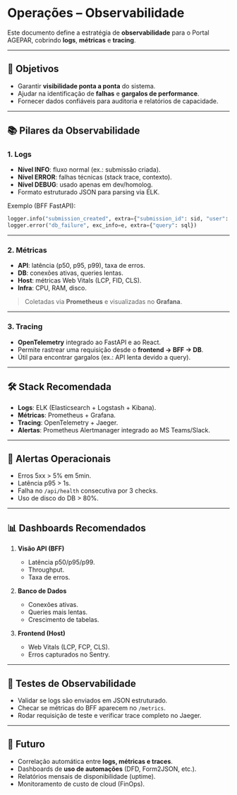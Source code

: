 # Operações – Observabilidade

Este documento define a estratégia de **observabilidade** para o Portal AGEPAR, cobrindo **logs**, **métricas** e **tracing**.

---

## 🎯 Objetivos

- Garantir **visibilidade ponta a ponta** do sistema.  
- Ajudar na identificação de **falhas** e **gargalos de performance**.  
- Fornecer dados confiáveis para auditoria e relatórios de capacidade.  

---

## 📚 Pilares da Observabilidade

### 1. Logs
- **Nível INFO**: fluxo normal (ex.: submissão criada).  
- **Nível ERROR**: falhas técnicas (stack trace, contexto).  
- **Nível DEBUG**: usado apenas em dev/homolog.  
- Formato estruturado JSON para parsing via ELK.  

Exemplo (BFF FastAPI):

```python
logger.info("submission_created", extra={"submission_id": sid, "user": user.id})
logger.error("db_failure", exc_info=e, extra={"query": sql})
````

---

### 2. Métricas

* **API**: latência (p50, p95, p99), taxa de erros.
* **DB**: conexões ativas, queries lentas.
* **Host**: métricas Web Vitals (LCP, FID, CLS).
* **Infra**: CPU, RAM, disco.

> Coletadas via **Prometheus** e visualizadas no **Grafana**.

---

### 3. Tracing

* **OpenTelemetry** integrado ao FastAPI e ao React.
* Permite rastrear uma requisição desde o **frontend → BFF → DB**.
* Útil para encontrar gargalos (ex.: API lenta devido a query).

---

## 🛠️ Stack Recomendada

* **Logs**: ELK (Elasticsearch + Logstash + Kibana).
* **Métricas**: Prometheus + Grafana.
* **Tracing**: OpenTelemetry + Jaeger.
* **Alertas**: Prometheus Alertmanager integrado ao MS Teams/Slack.

---

## 🚦 Alertas Operacionais

* Erros 5xx > 5% em 5min.
* Latência p95 > 1s.
* Falha no `/api/health` consecutiva por 3 checks.
* Uso de disco do DB > 80%.

---

## 📊 Dashboards Recomendados

1. **Visão API (BFF)**

   * Latência p50/p95/p99.
   * Throughput.
   * Taxa de erros.

2. **Banco de Dados**

   * Conexões ativas.
   * Queries mais lentas.
   * Crescimento de tabelas.

3. **Frontend (Host)**

   * Web Vitals (LCP, FCP, CLS).
   * Erros capturados no Sentry.

---

## 🧪 Testes de Observabilidade

* Validar se logs são enviados em JSON estruturado.
* Checar se métricas do BFF aparecem no `/metrics`.
* Rodar requisição de teste e verificar trace completo no Jaeger.

---

## 🔮 Futuro

* Correlação automática entre **logs, métricas e traces**.
* Dashboards de **uso de automações** (DFD, Form2JSON, etc.).
* Relatórios mensais de disponibilidade (uptime).
* Monitoramento de custo de cloud (FinOps).